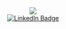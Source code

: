 <div id="header" align="center">
  <img src="https://media.giphy.com/media/v1.Y2lkPTc5MGI3NjExNXZxdmdqOWt5bm11bWx5cTVpenJheWdsczRyNjd3bG40cjNnZnJ0NyZlcD12MV9pbnRlcm5hbF9naWZfYnlfaWQmY3Q9Zw/dWesBcTLavkZuG35MI/giphy.gif"/>
  <div id="LinkedIn Badge">
  <a href="https://www.linkedin.com/in/ethan-drover-9416111aa/">
    <img src="https://img.shields.io/badge/LinkedIn-blue?style=for-the-badge&logo=linkedin&logoColor=white" alt="LinkedIn Badge" align="center"/>
  </a>
  </div>
</div>




